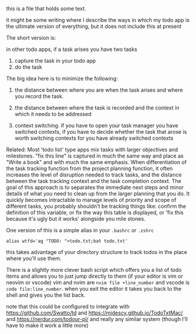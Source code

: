 this is a file that holds some text.

it might be some writing where I describe the ways in which my todo app is the ultimate version of everything, but it does not include this at present
<!-- TODO: include this -->

The short version is:

in other todo apps, if a task arises you have two tasks

1. capture the task in your todo app 
2. do the task 

The big idea here is to minimize the following:

1. the distance between where you are when the task arises and where you record the task.
<!-- TODO: explain what this means -->
2. the distance between where the task is recorded and the context in which it needs to be addressed
<!-- TODO: explain what this means  -->
3. context switching. if you have to open your task manager you have switched contexts, if you have to decide whether the task that arose is worth switching contexts for you have already switched contexts

Related: Most 'todo list' type apps mix tasks with larger objectives and milestones. "fix this line" is captured in much the same way and place as "Write a book" and with much the same emphasis. When differentiation of the task tracking function from the project planning function, it often increases the level of disruption needed to track tasks, and the distance between the task tracking context and the task completion context. The goal of this approach is to  separates the immediate next steps and minor details of what you need to clean up from the larger planning that you do. It quickly becomes intractable to manage levels of priority and scope of different tasks, you probably shouldn't be tracking things like: confirm the definition of this variable, or fix the way this table is displayed, or 'fix this because it's ugly but it works' alongside you mile stones.

One version of this is a simple alias in your `.bashrc` or `.zshrc`

```
alias wtfd='ag "TODO: ">todo.txt;bat todo.txt'
```

this takes advantage of your directory structure to track todos in the  place where you'll use them.

There is a slightly more clever bash script which offers you a list of todo items
and allows you to just jump directly to them (if your editor is vim or neovim or vscode)
vim and nvim are `nvim file +line_number` and vscode is `code file:line_number`. when you 
exit the editor it takes you back to the shell and gives you the list back.

note that this could be configured to integrate with https://github.com/Swatto/td and https://mjdescy.github.io/TodoTxtMac/ and https://nerdur.com/todour-pl/ and really any similar system (though I'll have to make it work a little more)

